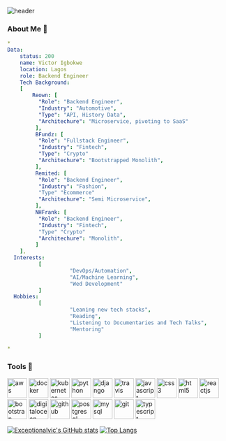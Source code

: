 ![header](https://capsule-render.vercel.app/api?type=wave&color=auto&height=300&section=header&text=Hello%20Everyone👋&fontSize=90)
### About Me 👋
```yaml
*
Data:
    status: 200
    name: Victor Igbokwe
    location: Lagos
    role: Backend Engineer
    Tech Background:
    [
        Reown: [
          "Role": "Backend Engineer",
          "Industry": "Automotive",
          "Type": "API, History Data",
          "Architechure": "Microservice, pivoting to SaaS"
         ],
         BFundz: [
          "Role": "Fullstack Engineer",
          "Industry": "Fintech",
          "Type": "Crypto"
          "Architechure": "Bootstrapped Monolith",
         ],
         Remited: [
          "Role": "Backend Engineer",
          "Industry": "Fashion",
          "Type" "Ecommerce"
          "Architechure": "Semi Microservice",
         ],
         NHFrank: [
          "Role": "Backend Engineer",
          "Industry": "Fintech",
          "Type" "Crypto"
          "Architechure": "Monolith",
         ]
    ],
  Interests: 
          [
                    "DevOps/Automation",
                    "AI/Machine Learning",
                    "Wed Development"
          ]
  Hobbies:
          [
                    "Leaning new tech stacks",
                    "Reading",
                    "Listening to Documentaries and Tech Talks",
                    "Mentoring"
          ]
    
*
```
          
### Tools 🚀
<p align="left">
<img src="https://cdn.jsdelivr.net/gh/devicons/devicon/icons/amazonwebservices/amazonwebservices-original-wordmark.svg" alt="aws" width="45" height="45"/>
<img src="https://cdn.jsdelivr.net/gh/devicons/devicon/icons/docker/docker-original-wordmark.svg" alt="docker" width="45" height="45"/>
<img src="https://cdn.jsdelivr.net/gh/devicons/devicon/icons/kubernetes/kubernetes-plain-wordmark.svg" alt="kubernetes" width="45" height="45"/>
<img src="https://cdn.jsdelivr.net/gh/devicons/devicon/icons/python/python-original-wordmark.svg" alt="python" width="45" height="45"/>
<img src="https://cdn.jsdelivr.net/gh/devicons/devicon/icons/django/django-plain-wordmark.svg" alt="django" width="45" height="45"/>
<img src="https://cdn.jsdelivr.net/gh/devicons/devicon/icons/travis/travis-plain-wordmark.svg" alt="travis" width="45" height="45"/>
<img src="https://cdn.jsdelivr.net/gh/devicons/devicon/icons/javascript/javascript-original.svg" alt="javascript" width="45" height="45"/>
<img src="https://cdn.jsdelivr.net/gh/devicons/devicon/icons/css3/css3-original.svg" alt="css3" width="45" height="45"/>
<img src="https://cdn.jsdelivr.net/gh/devicons/devicon/icons/html5/html5-original-wordmark.svg" alt="html5" width="45" height="45"/>
<img src="https://cdn.jsdelivr.net/gh/devicons/devicon/icons/react/react-original-wordmark.svg" alt="reactjs" width="45" height="45"/>
<img src="https://cdn.jsdelivr.net/gh/devicons/devicon/icons/bootstrap/bootstrap-plain-wordmark.svg" alt="bootstrap" width="45" height="45"/>
<img src="https://cdn.jsdelivr.net/gh/devicons/devicon/icons/digitalocean/digitalocean-original-wordmark.svg" alt="digitalocean" width="45" height="45"/>
<img src="https://cdn.jsdelivr.net/gh/devicons/devicon/icons/github/github-original-wordmark.svg" alt="github" width="45" height="45"/>
<img src="https://cdn.jsdelivr.net/gh/devicons/devicon/icons/postgresql/postgresql-original-wordmark.svg" alt="postgresql" width="45" height="45"/>
<img src="https://cdn.jsdelivr.net/gh/devicons/devicon/icons/mysql/mysql-original-wordmark.svg" alt="mysql" width="45" height="45"/>
<img src="https://cdn.jsdelivr.net/gh/devicons/devicon/icons/git/git-original-wordmark.svg" alt="git" width="45" height="45"/>
<img src="https://cdn.jsdelivr.net/gh/devicons/devicon/icons/typescript/typescript-plain.svg" alt="typescript" width="45" height="45"/>
</p>

[![Exceptionalvic's GitHub stats](https://github-readme-stats.vercel.app/api?username=exceptionalvic&count_private=true&show_icons=true&theme=radical&hide=stars,contribs)](https://github.com/exceptionalvic/github-readme-stats)
[![Top Langs](https://github-readme-stats.vercel.app/api/top-langs/?username=exceptionalvic&layout=compact&hide_progress=true)](https://github.com/exceptionalvic/github-readme-stats)
          
<!--
**exceptionalvic/exceptionalvic** is a ✨ _special_ ✨ repository because its `README.md` (this file) appears on your GitHub profile.

Here are some ideas to get you started:

- 🔭 I’m currently working on ...
- 🌱 I’m currently learning ...
- 👯 I’m looking to collaborate on ...
- 🤔 I’m looking for help with ...
- 💬 Ask me about ...
- 📫 How to reach me: ...
- 😄 Pronouns: ...
- ⚡ Fun fact: ...
-->
